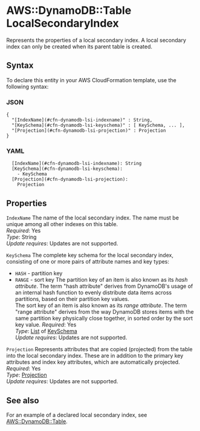 # AWS::DynamoDB::Table LocalSecondaryIndex<a name="aws-properties-dynamodb-lsi"></a>

Represents the properties of a local secondary index\. A local secondary index can only be created when its parent table is created\.

## Syntax<a name="aws-properties-dynamodb-lsi-syntax"></a>

To declare this entity in your AWS CloudFormation template, use the following syntax:

### JSON<a name="aws-properties-dynamodb-lsi-syntax.json"></a>

```
{
  "[IndexName](#cfn-dynamodb-lsi-indexname)" : String,
  "[KeySchema](#cfn-dynamodb-lsi-keyschema)" : [ KeySchema, ... ],
  "[Projection](#cfn-dynamodb-lsi-projection)" : Projection
}
```

### YAML<a name="aws-properties-dynamodb-lsi-syntax.yaml"></a>

```
  [IndexName](#cfn-dynamodb-lsi-indexname): String
  [KeySchema](#cfn-dynamodb-lsi-keyschema): 
    - KeySchema
  [Projection](#cfn-dynamodb-lsi-projection): 
    Projection
```

## Properties<a name="aws-properties-dynamodb-lsi-properties"></a>

`IndexName`  <a name="cfn-dynamodb-lsi-indexname"></a>
The name of the local secondary index\. The name must be unique among all other indexes on this table\.  
*Required*: Yes  
*Type*: String  
*Update requires*: Updates are not supported\.

`KeySchema`  <a name="cfn-dynamodb-lsi-keyschema"></a>
The complete key schema for the local secondary index, consisting of one or more pairs of attribute names and key types:  
+  `HASH` \- partition key
+  `RANGE` \- sort key
The partition key of an item is also known as its *hash attribute*\. The term "hash attribute" derives from DynamoDB's usage of an internal hash function to evenly distribute data items across partitions, based on their partition key values\.  
The sort key of an item is also known as its *range attribute*\. The term "range attribute" derives from the way DynamoDB stores items with the same partition key physically close together, in sorted order by the sort key value\.
*Required*: Yes  
*Type*: [List](aws-properties-dynamodb-keyschema.md) of [KeySchema](aws-properties-dynamodb-keyschema.md)  
*Update requires*: Updates are not supported\.

`Projection`  <a name="cfn-dynamodb-lsi-projection"></a>
Represents attributes that are copied \(projected\) from the table into the local secondary index\. These are in addition to the primary key attributes and index key attributes, which are automatically projected\.   
*Required*: Yes  
*Type*: [Projection](aws-properties-dynamodb-projectionobject.md)  
*Update requires*: Updates are not supported\.

## See also<a name="aws-properties-dynamodb-lsi--seealso"></a>

For an example of a declared local secondary index, see [AWS::DynamoDB::Table](https://docs.aws.amazon.com/AWSCloudFormation/latest/UserGuide/aws-resource-dynamodb-table.html)\. 